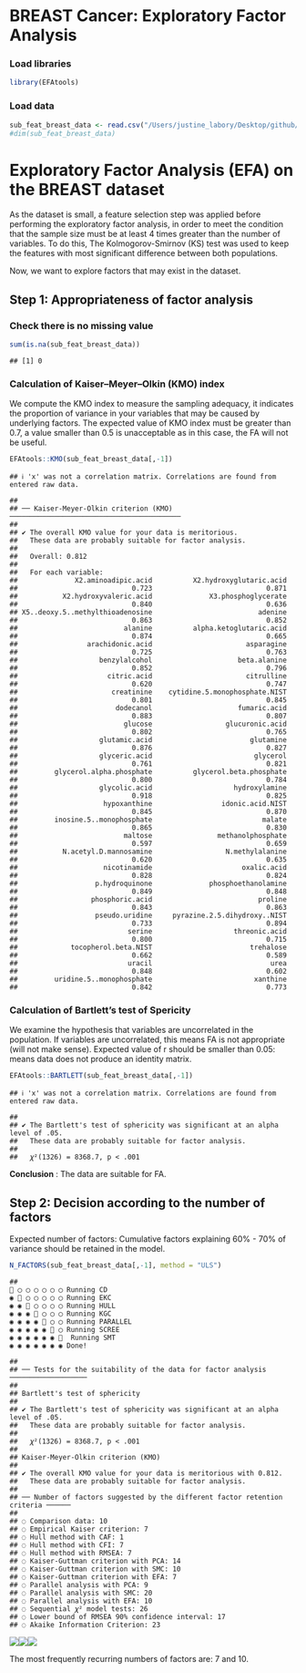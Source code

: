 BREAST Cancer: Exploratory Factor Analysis
================

### Load libraries

``` r
library(EFAtools)
```

### Load data

``` r
sub_feat_breast_data <- read.csv("/Users/justine_labory/Desktop/github/plantnet/Metabolomic_project/breast_project/data//BREAST_T.Feat.Select.csv")
#dim(sub_feat_breast_data)
```

# Exploratory Factor Analysis (EFA) on the BREAST dataset

As the dataset is small, a feature selection step was applied before
performing the exploratory factor analysis, in order to meet the
condition that the sample size must be at least 4 times greater than the
number of variables. To do this, The Kolmogorov-Smirnov (KS) test was
used to keep the features with most significant difference between both
populations.

Now, we want to explore factors that may exist in the dataset.

## Step 1: Appropriateness of factor analysis

### Check there is no missing value

``` r
sum(is.na(sub_feat_breast_data))
```

    ## [1] 0

### Calculation of Kaiser–Meyer–Olkin (KMO) index

We compute the KMO index to measure the sampling adequacy, it indicates
the proportion of variance in your variables that may be caused by
underlying factors. The expected value of KMO index must be greater than
0.7, a value smaller than 0.5 is unacceptable as in this case, the FA
will not be useful.

``` r
EFAtools::KMO(sub_feat_breast_data[,-1])
```

    ## ℹ 'x' was not a correlation matrix. Correlations are found from entered raw data.

    ## 
    ## ── Kaiser-Meyer-Olkin criterion (KMO) ──────────────────────────────────────────
    ## 
    ## ✔ The overall KMO value for your data is meritorious.
    ##   These data are probably suitable for factor analysis.
    ## 
    ##   Overall: 0.812
    ## 
    ##   For each variable:
    ##              X2.aminoadipic.acid          X2.hydroxyglutaric.acid 
    ##                            0.723                            0.871 
    ##           X2.hydroxyvaleric.acid              X3.phosphoglycerate 
    ##                            0.840                            0.636 
    ## X5..deoxy.5..methylthioadenosine                          adenine 
    ##                            0.863                            0.852 
    ##                          alanine          alpha.ketoglutaric.acid 
    ##                            0.874                            0.665 
    ##                 arachidonic.acid                       asparagine 
    ##                            0.725                            0.763 
    ##                    benzylalcohol                     beta.alanine 
    ##                            0.852                            0.796 
    ##                      citric.acid                       citrulline 
    ##                            0.620                            0.747 
    ##                       creatinine    cytidine.5.monophosphate.NIST 
    ##                            0.801                            0.845 
    ##                        dodecanol                     fumaric.acid 
    ##                            0.883                            0.807 
    ##                          glucose                  glucuronic.acid 
    ##                            0.802                            0.765 
    ##                    glutamic.acid                        glutamine 
    ##                            0.876                            0.827 
    ##                    glyceric.acid                         glycerol 
    ##                            0.761                            0.821 
    ##         glycerol.alpha.phosphate          glycerol.beta.phosphate 
    ##                            0.800                            0.784 
    ##                    glycolic.acid                    hydroxylamine 
    ##                            0.918                            0.825 
    ##                     hypoxanthine                 idonic.acid.NIST 
    ##                            0.845                            0.870 
    ##         inosine.5..monophosphate                           malate 
    ##                            0.865                            0.830 
    ##                          maltose                methanolphosphate 
    ##                            0.597                            0.659 
    ##           N.acetyl.D.mannosamine                  N.methylalanine 
    ##                            0.620                            0.635 
    ##                     nicotinamide                      oxalic.acid 
    ##                            0.828                            0.824 
    ##                   p.hydroquinone              phosphoethanolamine 
    ##                            0.849                            0.848 
    ##                  phosphoric.acid                          proline 
    ##                            0.843                            0.863 
    ##                   pseudo.uridine     pyrazine.2.5.dihydroxy..NIST 
    ##                            0.733                            0.894 
    ##                           serine                    threonic.acid 
    ##                            0.800                            0.715 
    ##             tocopherol.beta.NIST                        trehalose 
    ##                            0.662                            0.589 
    ##                           uracil                             urea 
    ##                            0.848                            0.602 
    ##         uridine.5..monophosphate                         xanthine 
    ##                            0.842                            0.773

### Calculation of Bartlett’s test of Spericity

We examine the hypothesis that variables are uncorrelated in the
population. If variables are uncorrelated, this means FA is not
appropriate (will not make sense). Expected value of r should be smaller
than 0.05: means data does not produce an identity matrix.

``` r
EFAtools::BARTLETT(sub_feat_breast_data[,-1])
```

    ## ℹ 'x' was not a correlation matrix. Correlations are found from entered raw data.

    ## 
    ## ✔ The Bartlett's test of sphericity was significant at an alpha level of .05.
    ##   These data are probably suitable for factor analysis.
    ## 
    ##   𝜒²(1326) = 8368.7, p < .001

**Conclusion** : The data are suitable for FA.

## Step 2: Decision according to the number of factors

Expected number of factors: Cumulative factors explaining 60% - 70% of
variance should be retained in the model.

``` r
N_FACTORS(sub_feat_breast_data[,-1], method = "ULS")
```

    ##                                                                                                                                                                   🏃 ◯ ◯ ◯ ◯ ◯ ◯ Running CD                                                                                                                                                                 ◉ 🏃 ◯ ◯ ◯ ◯ ◯ Running EKC                                                                                                                                                                 ◉ ◉ 🏃 ◯ ◯ ◯ ◯ Running HULL                                                                                                                                                                 ◉ ◉ ◉ 🏃 ◯ ◯ ◯ Running KGC                                                                                                                                                                 ◉ ◉ ◉ ◉ 🏃 ◯ ◯ Running PARALLEL                                                                                                                                                                 ◉ ◉ ◉ ◉ ◉ 🏃 ◯ Running SCREE                                                                                                                                                                 ◉ ◉ ◉ ◉ ◉ ◉ 🏃  Running SMT                                                                                                                                                                 ◉ ◉ ◉ ◉ ◉ ◉ ◉ Done!

    ## 
    ## ── Tests for the suitability of the data for factor analysis ───────────────────
    ## 
    ## Bartlett's test of sphericity
    ## 
    ## ✔ The Bartlett's test of sphericity was significant at an alpha level of .05.
    ##   These data are probably suitable for factor analysis.
    ## 
    ##   𝜒²(1326) = 8368.7, p < .001
    ## 
    ## Kaiser-Meyer-Olkin criterion (KMO)
    ## 
    ## ✔ The overall KMO value for your data is meritorious with 0.812.
    ##   These data are probably suitable for factor analysis.
    ## 
    ## ── Number of factors suggested by the different factor retention criteria ──────
    ## 
    ## ◌ Comparison data: 10
    ## ◌ Empirical Kaiser criterion: 7
    ## ◌ Hull method with CAF: 1
    ## ◌ Hull method with CFI: 7
    ## ◌ Hull method with RMSEA: 7
    ## ◌ Kaiser-Guttman criterion with PCA: 14
    ## ◌ Kaiser-Guttman criterion with SMC: 10
    ## ◌ Kaiser-Guttman criterion with EFA: 7
    ## ◌ Parallel analysis with PCA: 9
    ## ◌ Parallel analysis with SMC: 20
    ## ◌ Parallel analysis with EFA: 10
    ## ◌ Sequential 𝜒² model tests: 26
    ## ◌ Lower bound of RMSEA 90% confidence interval: 17
    ## ◌ Akaike Information Criterion: 23

![](Breast-Cancer_EFA_files/figure-gfm/unnamed-chunk-6-1.png)<!-- -->![](Breast-Cancer_EFA_files/figure-gfm/unnamed-chunk-6-2.png)<!-- -->![](Breast-Cancer_EFA_files/figure-gfm/unnamed-chunk-6-3.png)<!-- -->

The most frequently recurring numbers of factors are: 7 and 10.
